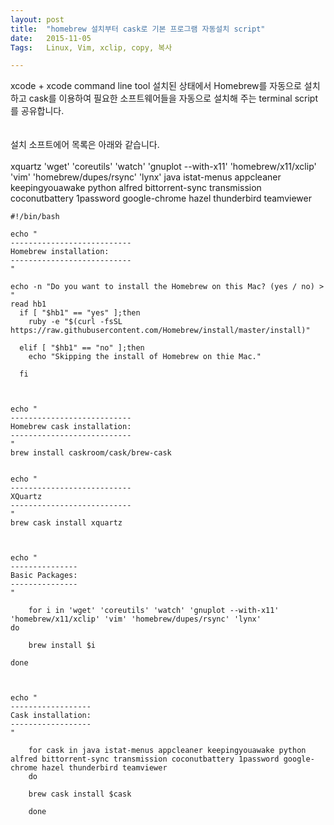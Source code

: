 ```yaml
---
layout: post
title:  "homebrew 설치부터 cask로 기본 프로그램 자동설치 script"
date:   2015-11-05
Tags:   Linux, Vim, xclip, copy, 복사

---
```



xcode + xcode command line tool 설치된 상태에서 Homebrew를 자동으로 설치하고 cask를 이용하여 필요한 소프트웨어들을 자동으로 설치해 주는 terminal script를 공유합니다.  
<br><br>
설치 소프트에어 목록은 아래와 같습니다.  
<br>
xquartz 'wget' 'coreutils' 'watch' 'gnuplot --with-x11' 'homebrew/x11/xclip' 'vim' 'homebrew/dupes/rsync' 'lynx' java istat-menus appcleaner keepingyouawake python alfred bittorrent-sync transmission coconutbattery 1password google-chrome hazel thunderbird teamviewer



~~~shell
#!/bin/bash

echo "
---------------------------
Homebrew installation:
---------------------------
"

echo -n "Do you want to install the Homebrew on this Mac? (yes / no) > "
read hb1
  if [ "$hb1" == "yes" ];then
    ruby -e "$(curl -fsSL https://raw.githubusercontent.com/Homebrew/install/master/install)"

  elif [ "$hb1" == "no" ];then
    echo "Skipping the install of Homebrew on thie Mac."

  fi



echo "
---------------------------
Homebrew cask installation:
---------------------------
"
brew install caskroom/cask/brew-cask


echo "
---------------------------
XQuartz
---------------------------
"
brew cask install xquartz



echo "
---------------
Basic Packages:
---------------
"

    for i in 'wget' 'coreutils' 'watch' 'gnuplot --with-x11' 'homebrew/x11/xclip' 'vim' 'homebrew/dupes/rsync' 'lynx'  
do

    brew install $i

done



echo "
------------------
Cask installation:
------------------
"

	for cask in java istat-menus appcleaner keepingyouawake python alfred bittorrent-sync transmission coconutbattery 1password google-chrome hazel thunderbird teamviewer
	do

    brew cask install $cask
    
    done

~~~


